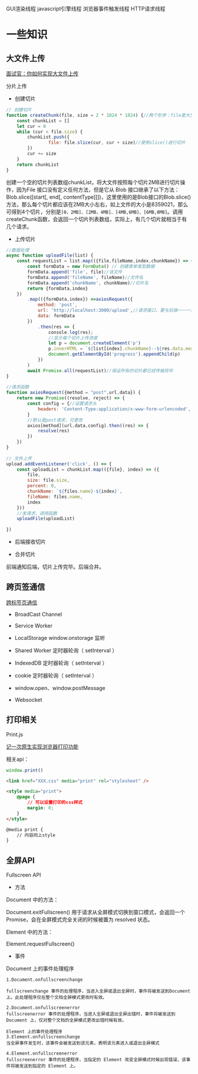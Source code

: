 GUI渲染线程
javascript引擎线程
浏览器事件触发线程
HTTP请求线程

# 一些知识

## 大文件上传

[面试官：你如何实现大文件上传](https://juejin.cn/post/7177045936298786872)

分片上传

- 创建切片

```js
// 创建切片
function createChunk(file, size = 2 * 1024 * 1024) {//两个形参：file是大文件，size是切片的大小
    const chunkList = []
    let cur = 0
    while (cur < file.size) {
        chunkList.push({
                file: file.slice(cur, cur + size)//使用slice()进行切片
        })
        cur += size
    }
    return chunkList
}
```

创建一个空的切片列表数组chunkList，将大文件按照每个切片2MB进行切片操作，因为File 接口没有定义任何方法，但是它从 Blob 接口继承了以下方法：
Blob.slice([start[, end[, contentType]]])，这里使用的是Blob接口的Blob.slice()方法，那么每个切片都应该在2MB大小左右，如上文件的大小是8359021，那么可得到4个切片，分别是`[0，2MB]、[2MB，4MB]、[4MB,6MB]、[6MB,8MB]`。调用createChunk函数，会返回一个切片列表数组，实际上，有几个切片就相当于有几个请求。

- 上传切片

```js
//数据处理
async function uploadFile(list) {
    const requestList = list.map(({file,fileName,index,chunkName}) => {
        const formData = new FormData() // 创建表单类型数据
        formData.append('file', file)//该文件
        formData.append('fileName', fileName)//文件名
        formData.append('chunkName', chunkName)//切片名
        return {formData,index}
    })
        .map(({formData,index}) =>axiosRequest({
            method: 'post',
            url: 'http://localhost:3000/upload',//请求接口，要与后端一一一对应
            data: formData
        })
            .then(res => {
                console.log(res);
                //显示每个切片上传进度
                let p = document.createElement('p')
                p.innerHTML = `${list[index].chunkName}--${res.data.message}`
                document.getElementById('progress').appendChild(p)
            })
        )
        await Promise.all(requestList)//保证所有的切片都已经传输完毕
}
​
//请求函数
function axiosRequest({method = "post",url,data}) {
    return new Promise((resolve, reject) => {
        const config = {//设置请求头
            headers: 'Content-Type:application/x-www-form-urlencoded',
        }
        //默认是post请求，可更改
        axios[method](url,data,config).then((res) => {
            resolve(res)
        })
    })
}
​
// 文件上传
upload.addEventListener('click', () => {
    const uploadList = chunkList.map(({file}, index) => ({
        file,
        size: file.size,
        percent: 0,
        chunkName: `${files.name}-${index}`,
        fileName: files.name,
        index
    }))
    //发请求，调用函数
    uploadFile(uploadList)
​
})
```

- 后端接收切片

- 合并切片

前端通知后端，切片上传完毕。后端合并。

## 跨页签通信

[跨标签页通信](https://juejin.cn/post/7260415501170868284?searchId=202307281636107BCD678C2438D1C47D62#heading-3)

- BroadCast Channel

- Service Worker

- LocalStorage window.onstorage 监听

- Shared Worker 定时器轮询（ setInterval ）

- IndexedDB 定时器轮询（ setInterval ）

- cookie 定时器轮询（ setInterval ）

- window.open、window.postMessage

- Websocket

## 打印相关

Print.js

[记一次原生实现浏览器打印功能](https://juejin.cn/post/7231015741453402149)

相关api：

```js
window.print()
```

```html
<link href="XXX.css" media="print" rel="stylesheet" />

<style media="print"> 
    @page {
        // 可以设置打印的css样式
        margin: 0;
    }
</style>

@media print { 
    // 内容同上style
}
```

## 全屏API

Fullscreen API

- 方法

Document 中的方法：

Document.exitFullscreen()
用于请求从全屏模式切换到窗口模式，会返回一个 Promise，会在全屏模式完全关闭的时候被置为 resolved 状态。

Element 中的方法：

Element.requestFullscreen()

- 事件

Document 上的事件处理程序

```
1.Document.onfullscreenchange

fullscreenchange 事件的处理程序，当进入全屏或退出全屏时，事件将被发送到Document上。此处理程序仅在整个文档全屏模式更改时有效。

2.Document.onfullscreenerror
fullscreenerror 事件的处理程序，当进入全屏或退出全屏出错时，事件将被发送到 Document 上，仅对整个文档的全屏模式更改出错时候有效。

Element 上的事件处理程序
3.Element.onfullscreenchange
当全屏事件发生时，该事件会被发送到该元素，表明该元素进入或退出全屏模式

4.Element.onfullscreenerror
fullscreenerror 事件的处理程序，当指定的 Element 改变全屏模式时候出现错误，该事件将被发送到指定的 Element 上。
```

